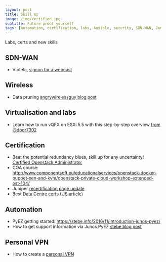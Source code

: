 ```yaml
---
layout: post
title: Skill up
image: /img/certified.jpg
subtitle: Future proof yourself
tags: [automation, certification, labs, Ansible, security, SDN-WAN, Juniper, JUNOS, MPLS, Python, wireless]
---
```


Labs, certs and new skills

## SDN-WAN

* Viptela, [signup for a webcast](http://viptela.com/mpls-hybrid-retail-wan/)

 
## Wireless

* Data pruning [angrywirelessguy blog post](https://angrywirelessguy.wordpress.com/2016/12/20/dark-tale-of-data-rate-pruning/)

 
## Virtualisation and labs

* Learn how to run vQFX on ESXi 5.5 with this step-by-step overview [from @door7302](juni.pr/2hxQ26Z)

 
## Certification

* Beat the potential redundancy blues, skill up for any uncertainty! [Certified Openstack Administrator](http://www.openstack.org/coa)
* COA course: http://www.componentsoft.eu/educationalservices/openstack-docker-puppet-xen-and-kvm/openstack-private-cloud-workshop-extended-ost-104/
* Juniper [recertification page update](http://www.juniper.net/us/en/training/certification/already-certified/recertification/#recertification-course-attendance)
* Best [Data Centre certs (US article)](http://www.tomsitpro.com/articles/data-center-certifications,2-761.html)


## Automation

* PyEZ getting started: https://stebe.info/2016/11/introduction-junos-pyez/
* How to get support information via Junos PyEZ [stebe blog post](https://stebe.info/2016/12/howto-get-support-information/)

 
## Personal VPN

* How to create a [personal VPN](https://www.paulobrien.net/how-to-create-your-own-personal-vpn-and-why-you-should/)
